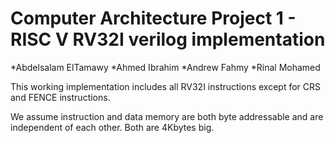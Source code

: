 # Computer Architecture Project 1 - RISC V RV32I verilog implementation

*Abdelsalam ElTamawy
*Ahmed Ibrahim
*Andrew Fahmy
*Rinal Mohamed

This working implementation includes all RV32I instructions except for CRS and FENCE instructions.

We assume instruction and data memory are both byte addressable and are independent of each other. Both are 4Kbytes big.